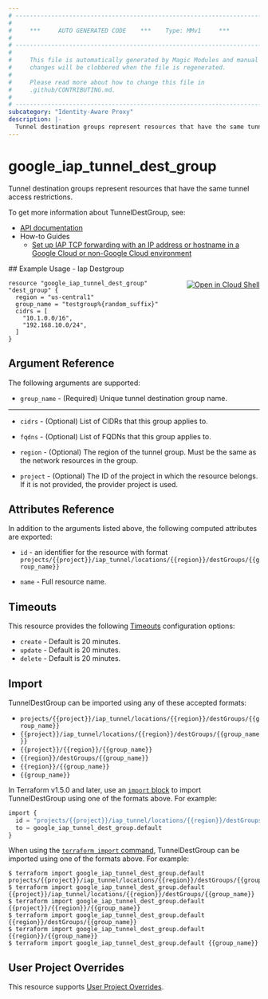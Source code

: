 ```yaml
---
# ----------------------------------------------------------------------------
#
#     ***     AUTO GENERATED CODE    ***    Type: MMv1     ***
#
# ----------------------------------------------------------------------------
#
#     This file is automatically generated by Magic Modules and manual
#     changes will be clobbered when the file is regenerated.
#
#     Please read more about how to change this file in
#     .github/CONTRIBUTING.md.
#
# ----------------------------------------------------------------------------
subcategory: "Identity-Aware Proxy"
description: |-
  Tunnel destination groups represent resources that have the same tunnel access restrictions.
---
```


# google_iap_tunnel_dest_group

Tunnel destination groups represent resources that have the same tunnel access restrictions.


To get more information about TunnelDestGroup, see:

* [API documentation](https://cloud.google.com/iap/docs/reference/rest/v1/projects.iap_tunnel.locations.destGroups)
* How-to Guides
    * [Set up IAP TCP forwarding with an IP address or hostname in a Google Cloud or non-Google Cloud environment](https://cloud.google.com/iap/docs/tcp-by-host)

<div class = "oics-button" style="float: right; margin: 0 0 -15px">
  <a href="https://console.cloud.google.com/cloudshell/open?cloudshell_git_repo=https%3A%2F%2Fgithub.com%2Fterraform-google-modules%2Fdocs-examples.git&cloudshell_image=gcr.io%2Fcloudshell-images%2Fcloudshell%3Alatest&cloudshell_print=.%2Fmotd&cloudshell_tutorial=.%2Ftutorial.md&cloudshell_working_dir=iap_destgroup&open_in_editor=main.tf" target="_blank">
    <img alt="Open in Cloud Shell" src="//gstatic.com/cloudssh/images/open-btn.svg" style="max-height: 44px; margin: 32px auto; max-width: 100%;">
  </a>
</div>
## Example Usage - Iap Destgroup


```hcl
resource "google_iap_tunnel_dest_group" "dest_group" {
  region = "us-central1"
  group_name = "testgroup%{random_suffix}"
  cidrs = [
    "10.1.0.0/16",
    "192.168.10.0/24",
  ]
}
```

## Argument Reference

The following arguments are supported:


* `group_name` -
  (Required)
  Unique tunnel destination group name.


- - -


* `cidrs` -
  (Optional)
  List of CIDRs that this group applies to.

* `fqdns` -
  (Optional)
  List of FQDNs that this group applies to.

* `region` -
  (Optional)
  The region of the tunnel group. Must be the same as the network resources in the group.

* `project` - (Optional) The ID of the project in which the resource belongs.
    If it is not provided, the provider project is used.



## Attributes Reference

In addition to the arguments listed above, the following computed attributes are exported:

* `id` - an identifier for the resource with format `projects/{{project}}/iap_tunnel/locations/{{region}}/destGroups/{{group_name}}`

* `name` -
  Full resource name.


## Timeouts

This resource provides the following
[Timeouts](https://developer.hashicorp.com/terraform/plugin/sdkv2/resources/retries-and-customizable-timeouts) configuration options:

- `create` - Default is 20 minutes.
- `update` - Default is 20 minutes.
- `delete` - Default is 20 minutes.

## Import


TunnelDestGroup can be imported using any of these accepted formats:

* `projects/{{project}}/iap_tunnel/locations/{{region}}/destGroups/{{group_name}}`
* `{{project}}/iap_tunnel/locations/{{region}}/destGroups/{{group_name}}`
* `{{project}}/{{region}}/{{group_name}}`
* `{{region}}/destGroups/{{group_name}}`
* `{{region}}/{{group_name}}`
* `{{group_name}}`


In Terraform v1.5.0 and later, use an [`import` block](https://developer.hashicorp.com/terraform/language/import) to import TunnelDestGroup using one of the formats above. For example:

```tf
import {
  id = "projects/{{project}}/iap_tunnel/locations/{{region}}/destGroups/{{group_name}}"
  to = google_iap_tunnel_dest_group.default
}
```

When using the [`terraform import` command](https://developer.hashicorp.com/terraform/cli/commands/import), TunnelDestGroup can be imported using one of the formats above. For example:

```
$ terraform import google_iap_tunnel_dest_group.default projects/{{project}}/iap_tunnel/locations/{{region}}/destGroups/{{group_name}}
$ terraform import google_iap_tunnel_dest_group.default {{project}}/iap_tunnel/locations/{{region}}/destGroups/{{group_name}}
$ terraform import google_iap_tunnel_dest_group.default {{project}}/{{region}}/{{group_name}}
$ terraform import google_iap_tunnel_dest_group.default {{region}}/destGroups/{{group_name}}
$ terraform import google_iap_tunnel_dest_group.default {{region}}/{{group_name}}
$ terraform import google_iap_tunnel_dest_group.default {{group_name}}
```

## User Project Overrides

This resource supports [User Project Overrides](https://registry.terraform.io/providers/hashicorp/google/latest/docs/guides/provider_reference#user_project_override).
